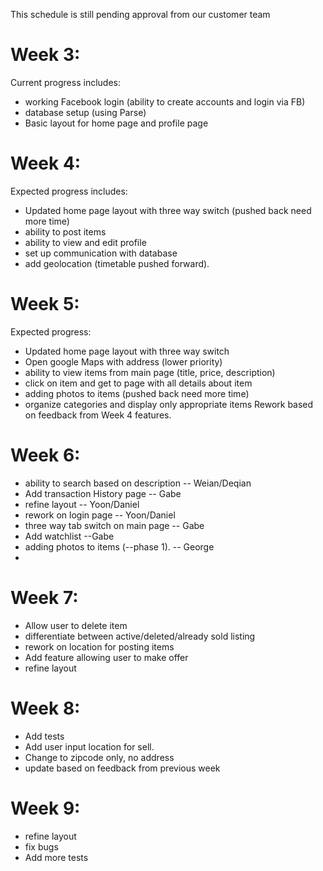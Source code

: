 This schedule is still pending approval from our customer team


# Week 3: 

Current progress includes: 
  - working Facebook  login (ability to create accounts and login via FB)
  - database setup (using Parse)
  - Basic layout for home page and profile page
  

# Week 4:

Expected progress includes:
  - Updated home page layout with three way switch (pushed back need more time)
  - ability to post items
  - ability to view and edit profile
  - set up communication with database
  - add geolocation (timetable pushed forward).
  
# Week 5:

Expected progress:
  - Updated home page layout with three way switch
  - Open google Maps with address (lower priority)
  - ability to view items from main page (title, price, description)
  - click on item and get to page with all details about item
  - adding photos to items (pushed back need more time)
  - organize categories and display only appropriate items
  Rework based on feedback from Week 4 features.
  
# Week 6:

  - ability to search based on description  -- Weian/Deqian
  - Add transaction History page        -- Gabe
  - refine layout                       -- Yoon/Daniel
  - rework on login page                -- Yoon/Daniel
  - three way tab switch on main page   -- Gabe
  - Add watchlist                       --Gabe
  - adding photos to items (--phase 1). -- George
  - 
  
# Week 7:

  - Allow user to delete item
  - differentiate between active/deleted/already sold listing
  - rework on location for posting items
  - Add feature allowing user to make offer
  - refine layout

# Week 8:

  - Add tests
  - Add user input location for sell.
  - Change to zipcode only, no address
  - update based on feedback from previous week

# Week 9:

  - refine layout
  - fix bugs
  - Add more tests
